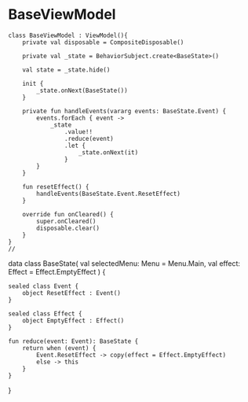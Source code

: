 # BaseViewModel

    class BaseViewModel : ViewModel(){
        private val disposable = CompositeDisposable()

        private val _state = BehaviorSubject.create<BaseState>()

        val state = _state.hide()

        init {
            _state.onNext(BaseState())
        }

        private fun handleEvents(vararg events: BaseState.Event) {
            events.forEach { event ->
                _state
                    .value!!
                    .reduce(event)
                    .let {
                        _state.onNext(it)
                    }
            }
        }

        fun resetEffect() {
            handleEvents(BaseState.Event.ResetEffect)
        }

        override fun onCleared() {
            super.onCleared()
            disposable.clear()
        }
    }
    //
    
data class BaseState(
    val selectedMenu: Menu = Menu.Main,
    val effect: Effect = Effect.EmptyEffect
) {


    sealed class Event {
        object ResetEffect : Event()
    }

    sealed class Effect {
        object EmptyEffect : Effect()
    }

    fun reduce(event: Event): BaseState {
        return when (event) {
            Event.ResetEffect -> copy(effect = Effect.EmptyEffect)
            else -> this
        }
    }
}
